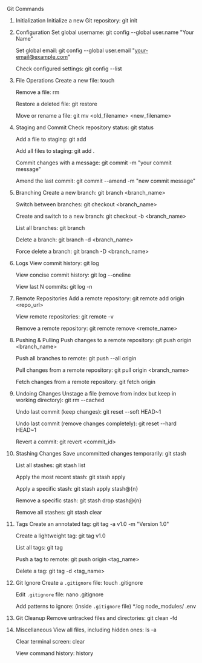 Git Commands

1. Initialization
   Initialize a new Git repository:
   git init

2. Configuration
   Set global username:
   git config --global user.name "Your Name"

   Set global email:
   git config --global user.email "your-email@example.com"

   Check configured settings:
   git config --list

3. File Operations
   Create a new file:
   touch <filename>

   Remove a file:
   rm <filename>

   Restore a deleted file:
   git restore <filename>

   Move or rename a file:
   git mv <old_filename> <new_filename>

4. Staging and Commit
   Check repository status:
   git status

   Add a file to staging:
   git add <filename>

   Add all files to staging:
   git add .

   Commit changes with a message:
   git commit -m "your commit message"

   Amend the last commit:
   git commit --amend -m "new commit message"

5. Branching
   Create a new branch:
   git branch <branch_name>

   Switch between branches:
   git checkout <branch_name>

   Create and switch to a new branch:
   git checkout -b <branch_name>

   List all branches:
   git branch

   Delete a branch:
   git branch -d <branch_name>

   Force delete a branch:
   git branch -D <branch_name>

6. Logs
   View commit history:
   git log

   View concise commit history:
   git log --oneline

   View last N commits:
   git log -n <number>

7. Remote Repositories
   Add a remote repository:
   git remote add origin <repo_url>

   View remote repositories:
   git remote -v

   Remove a remote repository:
   git remote remove <remote_name>

8. Pushing & Pulling
   Push changes to a remote repository:
   git push origin <branch_name>

   Push all branches to remote:
   git push --all origin

   Pull changes from a remote repository:
   git pull origin <branch_name>

   Fetch changes from a remote repository:
   git fetch origin

9. Undoing Changes
   Unstage a file (remove from index but keep in working directory):
   git rm --cached <filename>

   Undo last commit (keep changes):
   git reset --soft HEAD~1

   Undo last commit (remove changes completely):
   git reset --hard HEAD~1

   Revert a commit:
   git revert <commit_id>

10. Stashing Changes
    Save uncommitted changes temporarily:
    git stash

    List all stashes:
    git stash list

    Apply the most recent stash:
    git stash apply

    Apply a specific stash:
    git stash apply stash@{n}

    Remove a specific stash:
    git stash drop stash@{n}

    Remove all stashes:
    git stash clear

11. Tags
    Create an annotated tag:
    git tag -a v1.0 -m "Version 1.0"

    Create a lightweight tag:
    git tag v1.0

    List all tags:
    git tag

    Push a tag to remote:
    git push origin <tag_name>

    Delete a tag:
    git tag -d <tag_name>

12. Git Ignore
    Create a `.gitignore` file:
    touch .gitignore

    Edit `.gitignore` file:
    nano .gitignore

    Add patterns to ignore:
    (inside `.gitignore` file)
    *.log
    node_modules/
    .env

13. Git Cleanup
    Remove untracked files and directories:
    git clean -fd

14. Miscellaneous
    View all files, including hidden ones:
    ls -a

    Clear terminal screen:
    clear

    View command history:
    history
